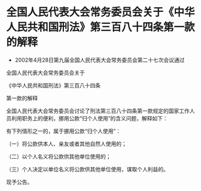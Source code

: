# 全国人民代表大会常务委员会关于《中华人民共和国刑法》第三百八十四条第一款的解释

- 2002年4月28日第九届全国人民代表大会常务委员会第二十七次会议通过

<!-- INFO END -->

全国人民代表大会常务委员会关于

《中华人民共和国刑法》第三百八十四条

第一款的解释

全国人民代表大会常务委员会讨论了刑法第三百八十四条第一款规定的国家工作人员利用职务上的便利，挪用公款“归个人使用”的含义问题，解释如下：

有下列情形之一的，属于挪用公款“归个人使用”：

（一）将公款供本人、亲友或者其他自然人使用的；

（二）以个人名义将公款供其他单位使用的；

（三）个人决定以单位名义将公款供其他单位使用，谋取个人利益的。

现予公告。
